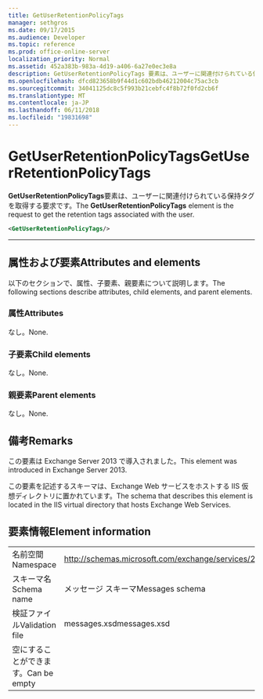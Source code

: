 ```yaml
---
title: GetUserRetentionPolicyTags
manager: sethgros
ms.date: 09/17/2015
ms.audience: Developer
ms.topic: reference
ms.prod: office-online-server
localization_priority: Normal
ms.assetid: 452a383b-983a-4d19-a406-6a27e0ec3e8a
description: GetUserRetentionPolicyTags 要素は、ユーザーに関連付けられている保持タグを取得する要求です。
ms.openlocfilehash: dfcd823658b9f44d1c602bdb46212004c75ac3cb
ms.sourcegitcommit: 34041125dc8c5f993b21cebfc4f8b72f0fd2cb6f
ms.translationtype: MT
ms.contentlocale: ja-JP
ms.lasthandoff: 06/11/2018
ms.locfileid: "19831698"
---
```

# <a name="getuserretentionpolicytags"></a><span data-ttu-id="811c4-103">GetUserRetentionPolicyTags</span><span class="sxs-lookup"><span data-stu-id="811c4-103">GetUserRetentionPolicyTags</span></span>

<span data-ttu-id="811c4-104">**GetUserRetentionPolicyTags**要素は、ユーザーに関連付けられている保持タグを取得する要求です。</span><span class="sxs-lookup"><span data-stu-id="811c4-104">The **GetUserRetentionPolicyTags** element is the request to get the retention tags associated with the user.</span></span> 
  
```XML
<GetUserRetentionPolicyTags/>

```

 ****
## <a name="attributes-and-elements"></a><span data-ttu-id="811c4-105">属性および要素</span><span class="sxs-lookup"><span data-stu-id="811c4-105">Attributes and elements</span></span>

<span data-ttu-id="811c4-106">以下のセクションで、属性、子要素、親要素について説明します。</span><span class="sxs-lookup"><span data-stu-id="811c4-106">The following sections describe attributes, child elements, and parent elements.</span></span>
  
### <a name="attributes"></a><span data-ttu-id="811c4-107">属性</span><span class="sxs-lookup"><span data-stu-id="811c4-107">Attributes</span></span>

<span data-ttu-id="811c4-108">なし。</span><span class="sxs-lookup"><span data-stu-id="811c4-108">None.</span></span>
  
### <a name="child-elements"></a><span data-ttu-id="811c4-109">子要素</span><span class="sxs-lookup"><span data-stu-id="811c4-109">Child elements</span></span>

<span data-ttu-id="811c4-110">なし。</span><span class="sxs-lookup"><span data-stu-id="811c4-110">None.</span></span>
  
### <a name="parent-elements"></a><span data-ttu-id="811c4-111">親要素</span><span class="sxs-lookup"><span data-stu-id="811c4-111">Parent elements</span></span>

<span data-ttu-id="811c4-112">なし。</span><span class="sxs-lookup"><span data-stu-id="811c4-112">None.</span></span>
  
## <a name="remarks"></a><span data-ttu-id="811c4-113">備考</span><span class="sxs-lookup"><span data-stu-id="811c4-113">Remarks</span></span>

<span data-ttu-id="811c4-114">この要素は Exchange Server 2013 で導入されました。</span><span class="sxs-lookup"><span data-stu-id="811c4-114">This element was introduced in Exchange Server 2013.</span></span>
  
<span data-ttu-id="811c4-115">この要素を記述するスキーマは、Exchange Web サービスをホストする IIS 仮想ディレクトリに置かれています。</span><span class="sxs-lookup"><span data-stu-id="811c4-115">The schema that describes this element is located in the IIS virtual directory that hosts Exchange Web Services.</span></span>
  
## <a name="element-information"></a><span data-ttu-id="811c4-116">要素情報</span><span class="sxs-lookup"><span data-stu-id="811c4-116">Element information</span></span>

|||
|:-----|:-----|
|<span data-ttu-id="811c4-117">名前空間</span><span class="sxs-lookup"><span data-stu-id="811c4-117">Namespace</span></span>  <br/> |http://schemas.microsoft.com/exchange/services/2006/messages  <br/> |
|<span data-ttu-id="811c4-118">スキーマ名</span><span class="sxs-lookup"><span data-stu-id="811c4-118">Schema name</span></span>  <br/> |<span data-ttu-id="811c4-119">メッセージ スキーマ</span><span class="sxs-lookup"><span data-stu-id="811c4-119">Messages schema</span></span>  <br/> |
|<span data-ttu-id="811c4-120">検証ファイル</span><span class="sxs-lookup"><span data-stu-id="811c4-120">Validation file</span></span>  <br/> |<span data-ttu-id="811c4-121">messages.xsd</span><span class="sxs-lookup"><span data-stu-id="811c4-121">messages.xsd</span></span>  <br/> |
|<span data-ttu-id="811c4-122">空にすることができます。</span><span class="sxs-lookup"><span data-stu-id="811c4-122">Can be empty</span></span>  <br/> ||
   

